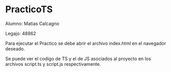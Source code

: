 # PracticoTS
Alumno: Matias Calcagno

Legajo: 48862

Para ejecutar el Practico se debe abrir el archivo index.html en el navegador deseado.

Se puede ver el codigo de TS y el de JS asociados al proyecto en los archivos script.ts y script.js respectivamente.
